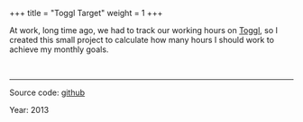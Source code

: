 +++
title = "Toggl Target"
weight = 1
+++


At work, long time ago, we had to track our working hours on [Toggl](www.toggl.com),
so I created this small project to calculate how many hours I should work to achieve
my monthly goals. 

<br />

---

Source code: [github](https://github.com/mos3abof/toggl_target)

Year: 2013
